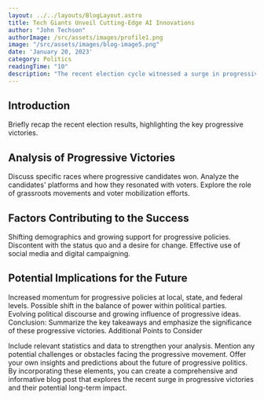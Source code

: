 ```yaml
---
layout: ../../layouts/BlogLayout.astro
title: Tech Giants Unveil Cutting-Edge AI Innovations
author: "John Techson"
authorImage: /src/assets/images/profile1.png
image: "/src/assets/images/blog-image5.png"
date: 'January 20, 2023'
category: Politics
readingTime: "10"
description: "The recent election cycle witnessed a surge in progressive victories, marking a significant shift in the political landscape. This blog post explores these wins, analyzing the factors that fueled them and examining their potential long-term impact on progressive politics."
---
```


## Introduction
Briefly recap the recent election results, highlighting the key progressive victories.
## Analysis of Progressive Victories
Discuss specific races where progressive candidates won.
Analyze the candidates' platforms and how they resonated with voters.
Explore the role of grassroots movements and voter mobilization efforts.
## Factors Contributing to the Success
Shifting demographics and growing support for progressive policies.
Discontent with the status quo and a desire for change.
Effective use of social media and digital campaigning.
## Potential Implications for the Future
Increased momentum for progressive policies at local, state, and federal levels.
Possible shift in the balance of power within political parties.
Evolving political discourse and growing influence of progressive ideas.
Conclusion: Summarize the key takeaways and emphasize the significance of these progressive victories.
Additional Points to Consider

Include relevant statistics and data to strengthen your analysis.
Mention any potential challenges or obstacles facing the progressive movement.
Offer your own insights and predictions about the future of progressive politics.
By incorporating these elements, you can create a comprehensive and informative blog post that explores the recent surge in progressive victories and their potential long-term impact.